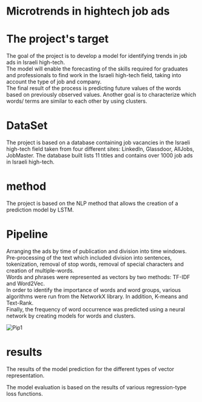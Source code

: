# Microtrends in hightech job ads 

# The project's target

The goal of the project is to develop a model for identifying trends in job ads in Israeli high-tech.   
The model will enable the forecasting of the skills required for graduates and professionals to find work in the Israeli high-tech field, 
taking into account the type of job and company.                         
The final result of the process is predicting future values of the words based on previously observed values. 
Another goal is to characterize which words/ terms are similar to each other by using clusters.

# DataSet

The project is based on a database containing job vacancies in the Israeli high-tech field taken from 
four different sites: LinkedIn, Glassdoor, AllJobs, JobMaster. 
The database built lists 11 titles and contains over 1000 job ads in Israeli high-tech. 

# method
The project is based on the NLP method that allows the creation of a prediction model by LSTM.

# Pipeline 
Arranging the ads by time of publication and division into time windows.  
Pre-processing of the text which included division into sentences, tokenization, removal of stop words, removal of special characters and creation of multiple-words.                                 
Words and phrases were represented as vectors by two methods: TF-IDF and Word2Vec.                   
In order to identify the importance  of words and word groups, various algorithms were run from the NetworkX library. 
In addition, K-means and Text-Rank.                                                                 
Finally, the frequency of word occurrence was predicted using a neural network by creating models for words and clusters.

![Pip1](https://user-images.githubusercontent.com/63209732/123251917-6403a000-d4f4-11eb-9801-820621afd1a6.png)

# results
The results of the model prediction for the different types of vector representation.

The model evaluation is based on the results of various regression-type loss functions.
